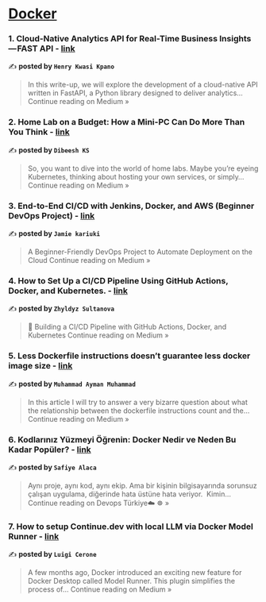 
<h1><a href=https://medium.com/tag/docker/recommended target="_blank" rel="noopener noreferrer">Docker</a></h1>
<h3>1. Cloud-Native Analytics API for Real-Time Business Insights — FAST API - <a href="https://henrykpano.medium.com/cloud-native-analytics-api-for-real-time-business-insights-fast-api-f0414c6f5d79?source=rss------docker-5" target="_blank" rel="noopener noreferrer">link</a></h3>

✍️ **posted by `Henry Kwasi Kpano`**

<blockquote>In this write-up, we will explore the development of a cloud-native API written in FastAPI, a Python library designed to deliver analytics…
Continue reading on Medium »</blockquote>

<h3>2. Home Lab on a Budget: How a Mini-PC Can Do More Than You Think - <a href="https://dibishks.medium.com/home-lab-on-a-budget-how-a-mini-pc-can-do-more-than-you-think-e0b59212679d?source=rss------docker-5" target="_blank" rel="noopener noreferrer">link</a></h3>

✍️ **posted by `Dibeesh KS`**

<blockquote>So, you want to dive into the world of home labs. Maybe you’re eyeing Kubernetes, thinking about hosting your own services, or simply…
Continue reading on Medium »</blockquote>

<h3>3. End-to-End CI/CD with Jenkins, Docker, and AWS (Beginner DevOps Project) - <a href="https://medium.com/@jamiekariuki18/end-to-end-ci-cd-with-jenkins-docker-and-aws-beginner-devops-project-7a50b2721534?source=rss------docker-5" target="_blank" rel="noopener noreferrer">link</a></h3>

✍️ **posted by `Jamie kariuki`**

<blockquote>A Beginner-Friendly DevOps Project to Automate Deployment on the Cloud
Continue reading on Medium »</blockquote>

<h3>4. How to Set Up a CI/CD Pipeline Using GitHub Actions, Docker, and Kubernetes. - <a href="https://medium.com/@sultanzhyldyz/how-to-set-up-a-ci-cd-pipeline-using-github-actions-docker-and-kubernetes-da9d67dc1375?source=rss------docker-5" target="_blank" rel="noopener noreferrer">link</a></h3>

✍️ **posted by `Zhyldyz Sultanova`**

<blockquote>🚀 Building a CI/CD Pipeline with GitHub Actions, Docker, and Kubernetes
Continue reading on Medium »</blockquote>

<h3>5. Less Dockerfile instructions doesn’t guarantee less docker image size - <a href="https://medium.com/@muhamedayman7/less-dockerfile-instructions-doesnt-guarantee-less-docker-image-size-e97d7c45665f?source=rss------docker-5" target="_blank" rel="noopener noreferrer">link</a></h3>

✍️ **posted by `Muhammad Ayman Muhammad`**

<blockquote>In this article I will try to answer a very bizarre question about what the relationship between the dockerfile instructions count and the…
Continue reading on Medium »</blockquote>

<h3>6. Kodlarınız Yüzmeyi Öğrenin: Docker Nedir ve Neden Bu Kadar Popüler? - <a href="https://medium.com/devopsturkiye/kodlar%C4%B1n%C4%B1z-y%C3%BCzmeyi-%C3%B6%C4%9Frenin-docker-nedir-ve-neden-bu-kadar-pop%C3%BCler-71d0a9167720?source=rss------docker-5" target="_blank" rel="noopener noreferrer">link</a></h3>

✍️ **posted by `Safiye Alaca`**

<blockquote>Aynı proje, aynı kod, aynı ekip. Ama bir kişinin bilgisayarında sorunsuz çalışan uygulama, diğerinde hata üstüne hata veriyor.
 Kimin…
Continue reading on Devops Türkiye☁️   ☸️ »</blockquote>

<h3>7. How to setup Continue.dev with local LLM via Docker Model Runner - <a href="https://medium.com/@luigicerone/how-to-setup-continue-dev-with-local-llm-via-docker-model-runner-8b3ebe138b91?source=rss------docker-5" target="_blank" rel="noopener noreferrer">link</a></h3>

✍️ **posted by `Luigi Cerone`**

<blockquote>A few months ago, Docker introduced an exciting new feature for Docker Desktop called Model Runner. This plugin simplifies the process of…
Continue reading on Medium »</blockquote>

